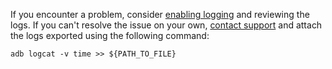 If you encounter a problem, consider [enabling logging](../android/analytics/android-logs.md) and reviewing the logs. If you can't resolve the issue on your own, [contact support](../../troubleshooting/feedback-new.md) and attach the logs exported using the following command:

`adb logcat -v time >> ${PATH_TO_FILE}`
